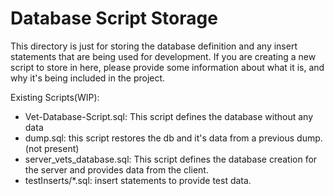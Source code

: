 # Database Script Storage
This directory is just for storing the database definition and any insert statements that are being used for development.
If you are creating a new script to store in here, please provide some information about what it is, and why it's being included in the project.

Existing Scripts(WIP):
 - Vet-Database-Script.sql: This script defines the database without any data
 - dump.sql: this script restores the db and it's data from a previous dump. (not present)
 - server_vets_database.sql: This script defines the database creation for the server and provides data from the client.
 - testInserts/*.sql: insert statements to provide test data.